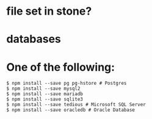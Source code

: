 # file set in stone?



# databases

# One of the following:
    $ npm install --save pg pg-hstore # Postgres
    $ npm install --save mysql2
    $ npm install --save mariadb
    $ npm install --save sqlite3
    $ npm install --save tedious # Microsoft SQL Server
    $ npm install --save oracledb # Oracle Database